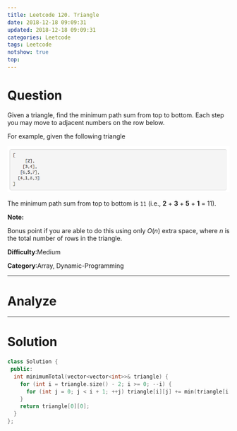 ```yaml
---
title: Leetcode 120. Triangle
date: 2018-12-18 09:09:31
updated: 2018-12-18 09:09:31
categories: Leetcode
tags: Leetcode
notshow: true
top:
---
```


# Question

Given a triangle, find the minimum path sum from top to bottom. Each step you may move to adjacent numbers on the row below.

For example, given the following triangle

![](/images/in-post/2018-12-18-Leetcode-120-Triangle/2018-12-19-15-36-57.png)

The minimum path sum from top to bottom is  `11`  (i.e.,  **2**  +  **3**  +  **5**  +  **1**  = 11).

**Note:**

Bonus point if you are able to do this using only  _O_(_n_) extra space, where  _n_  is the total number of rows in the triangle.

**Difficulty**:Medium

**Category**:Array, Dynamic-Programming

<!-- more -->

------------

# Analyze

------------

# Solution

```cpp
class Solution {
 public:
  int minimumTotal(vector<vector<int>>& triangle) {
    for (int i = triangle.size() - 2; i >= 0; --i) {
      for (int j = 0; j < i + 1; ++j) triangle[i][j] += min(triangle[i + 1][j], triangle[i + 1][j + 1]);
    }
    return triangle[0][0];
  }
};
```